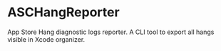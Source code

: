# ASCHangReporter

App Store Hang diagnostic logs reporter. A CLI tool to export all hangs visible in Xcode organizer.
